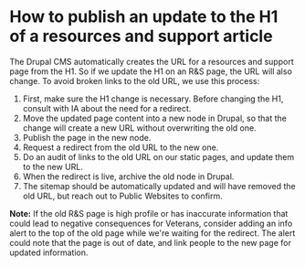 # How to publish an update to the H1 of a resources and support article

The Drupal CMS automatically creates the URL for a resources and support page from the H1. So if we update the H1 on an R&S page, the URL will also change. To avoid broken links to the old URL, we use this process:

1. First, make sure the H1 change is necessary. Before changing the H1, consult with IA about the need for a redirect.
2. Move the updated page content into a new node in Drupal, so that the change will create a new URL without overwriting the old one. 
3. Publish the page in the new node. 
4. Request a redirect from the old URL to the new one.
5. Do an audit of links to the old URL on our static pages, and update them to the new URL.
6. When the redirect is live, archive the old node in Drupal. 
7. The sitemap should be automatically updated and will have removed the old URL, but reach out to Public Websites to confirm.

**Note:** If the old R&S page is high profile or has inaccurate information that could lead to negative consequences for Veterans, consider adding an info alert to the top of the old page while we're waiting for the redirect. The alert could note that the page is out of date, and link people to the new page for updated information. 
